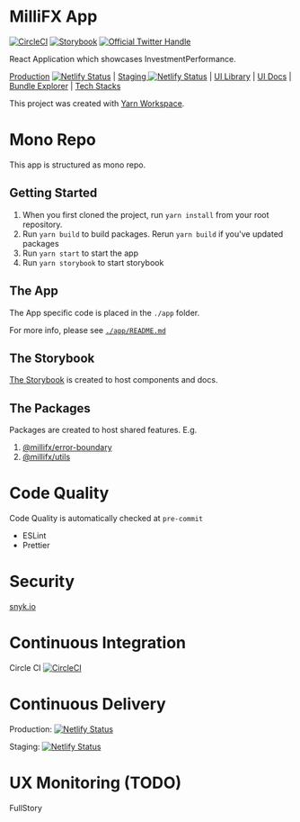 # MilliFX App

[![CircleCI](https://circleci.com/bb/millifx/app.svg?style=svg&circle-token=44a3e372915cf1eece9ae25c18e25db1df49e6ac)](https://app.circleci.com/pipelines/bitbucket/millifx/app)
[![Storybook](https://cdn.jsdelivr.net/gh/storybookjs/brand@master/badge/badge-storybook.svg)](https://millifx.netlify.app/storybook/index.html)
<a href="https://twitter.com/intent/follow?screen_name=millifx">
<img src="https://badgen.net/twitter/follow/millifx?icon=twitter&label=%40millifx" alt="Official Twitter Handle" />
</a>

React Application which showcases InvestmentPerformance.

[Production](https://app.millifx.com) [![Netlify Status](https://api.netlify.com/api/v1/badges/89f54884-5339-49bc-ad32-c6a96750ce4c/deploy-status)](https://app.netlify.com/sites/millifx/deploys)
| [Staging ](https://app-stg.millifx.com) [![Netlify Status](https://api.netlify.com/api/v1/badges/c5d4bb2c-5cb5-43c3-b92f-d36f52666b10/deploy-status)](https://app.netlify.com/sites/millifx-stg/deploys)
| [UI Library](https://app.millifx.com/storybook/index.html) | [UI Docs](https://app.millifx.com/docs/index.html) | [Bundle Explorer](https://app.millifx.com/explorer.html) | [Tech Stacks](app/docs/STACK.md)

This project was created with [Yarn Workspace](https://classic.yarnpkg.com/en/docs/workspaces/).

# Mono Repo

This app is structured as mono repo.

## Getting Started

1. When you first cloned the project, run `yarn install` from your root repository. 
1. Run `yarn build` to build packages. Rerun `yarn build` if you've updated packages
1. Run `yarn start` to start the app
1. Run `yarn storybook` to start storybook

## The App

The App specific code is placed in the `./app` folder.

For more info, please see [`./app/README.md`](./app/README.md)

## The Storybook

[The Storybook](./storybook) is created to host components and docs.

## The Packages

Packages are created to host shared features. E.g.
1. [@millifx/error-boundary](./packages/error-boundary/README.md)
1. [@millifx/utils](./packages/utils/README.md)

# Code Quality

Code Quality is automatically checked at `pre-commit`
- ESLint
- Prettier

# Security

[snyk.io](https://app.snyk.io/org/millifx/projects)

# Continuous Integration

Circle CI 
[![CircleCI](https://circleci.com/bb/millifx/app.svg?style=svg&circle-token=44a3e372915cf1eece9ae25c18e25db1df49e6ac)](https://app.circleci.com/pipelines/bitbucket/millifx/app)

# Continuous Delivery

Production: 
[![Netlify Status](https://api.netlify.com/api/v1/badges/89f54884-5339-49bc-ad32-c6a96750ce4c/deploy-status)](https://app.netlify.com/sites/millifx/deploys)

Staging: 
[![Netlify Status](https://api.netlify.com/api/v1/badges/c5d4bb2c-5cb5-43c3-b92f-d36f52666b10/deploy-status)](https://app.netlify.com/sites/millifx-stg/deploys)

# UX Monitoring (TODO)

FullStory